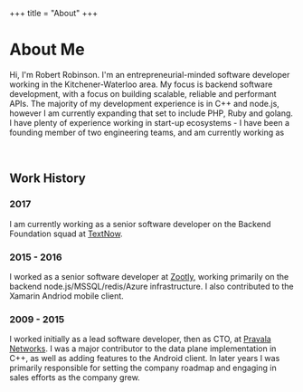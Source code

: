 +++
title = "About"
+++

# About Me

Hi, I'm Robert Robinson. I'm an entrepreneurial-minded software developer working in the Kitchener-Waterloo area. My focus is backend software development, with a focus on building scalable, reliable and performant APIs. The majority of my development experience is in C++ and node.js, however I am currently expanding that set to include PHP, Ruby and golang. I have plenty of experience working in start-up ecosystems - I have been a founding member of two engineering teams, and am currently working as 

<br />

## Work History

### 2017

I am currently working as a senior software developer on the Backend Foundation squad at <a href="http://www.textnow.com">TextNow</a>.

### 2015 - 2016

I worked as a senior software developer at <a href="http://www.zootly.com">Zootly</a>, working primarily on the backend node.js/MSSQL/redis/Azure infrastructure. I also contributed to the Xamarin Andriod mobile client.

### 2009 - 2015

I worked initially as a lead software developer, then as CTO, at <a href="http://www.pravala.com">Pravala Networks</a>. I was a major contributor to the data plane implementation in C++, as well as adding features to the Android client. In later years I was primarily responsible for setting the company roadmap and engaging in sales efforts as the company grew.

